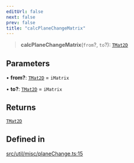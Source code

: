 ```yaml
---
editUrl: false
next: false
prev: false
title: "calcPlaneChangeMatrix"
---
```


> **calcPlaneChangeMatrix**(`from`?, `to`?): [`TMat2D`](/api/type-aliases/tmat2d/)

## Parameters

• **from?**: [`TMat2D`](/api/type-aliases/tmat2d/) = `iMatrix`

• **to?**: [`TMat2D`](/api/type-aliases/tmat2d/) = `iMatrix`

## Returns

[`TMat2D`](/api/type-aliases/tmat2d/)

## Defined in

[src/util/misc/planeChange.ts:15](https://github.com/fabricjs/fabric.js/blob/a0b4adf41e0a1fd81824114cedd4c32bfb8cac25/src/util/misc/planeChange.ts#L15)
